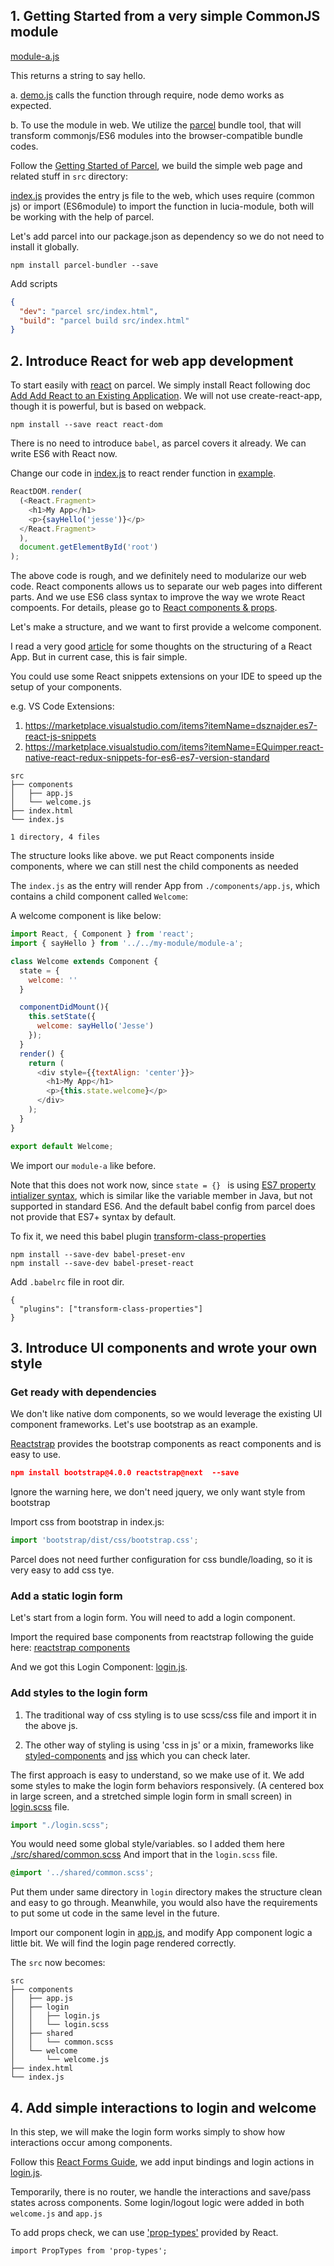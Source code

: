 
## 1. Getting Started from a very simple CommonJS module

[module-a.js](./my-module/module-a.js)

This returns a string to say hello.

a. [demo.js](./demo.js) calls the function through require, node demo works as expected.

b. To use the module in web. We utilize the [parcel](https://parceljs.org/getting_started.html) bundle tool, that will transform commonjs/ES6 modules into the browser-compatible bundle codes.

Follow the [Getting Started of Parcel](https://parceljs.org/getting_started.html), we build the simple web page and related stuff in `src` directory:

[index.js](./src/index.js) provides the entry js file to the web, which uses require (common js) or import (ES6module) to import the function in lucia-module, both will be working with the help of parcel.


Let's add parcel into our package.json as dependency so we do not need to install it globally.

```
npm install parcel-bundler --save
```

Add scripts
```json
{
  "dev": "parcel src/index.html",
  "build": "parcel build src/index.html"
}
```



## 2. Introduce React for web app development

To start easily with [react](https://reactjs.org/docs) on parcel. We simply install React following  doc [Add Add React to an Existing Application](https://reactjs.org/docs/add-react-to-an-existing-app.html). We will not use create-react-app, though it is powerful, but is based on webpack.

```
npm install --save react react-dom
```

There is no need to introduce `babel`, as parcel covers it already. We can write ES6 with React now.

Change our code in [index.js](./src/index.js) to react render function in [example](https://reactjs.org/docs/add-react-to-an-existing-app.html#hello-world-with-es6-and-jsx).


```javascript
ReactDOM.render(
  (<React.Fragment>
    <h1>My App</h1>
    <p>{sayHello('jesse')}</p>
  </React.Fragment>
  ),
  document.getElementById('root')
);
```

The above code is rough, and we definitely need to modularize our web code. React components allows us to separate our web pages into different parts.
And we use ES6 class syntax to improve the way we wrote React compoents.
For details, please go to [React components & props](https://reactjs.org/docs/components-and-props.html).

Let's make a structure, and we want to first provide a welcome component.

I read a very good [article](https://hackernoon.com/the-100-correct-way-to-structure-a-react-app-or-why-theres-no-such-thing-3ede534ef1ed) for some thoughts on the structuring of a React App. But in current case, this is fair simple.

You could use some React snippets extensions on your IDE to speed up the setup of your components.

e.g. VS Code Extensions:

1. https://marketplace.visualstudio.com/items?itemName=dsznajder.es7-react-js-snippets
1. https://marketplace.visualstudio.com/items?itemName=EQuimper.react-native-react-redux-snippets-for-es6-es7-version-standard


```
src
├── components
│   ├── app.js
│   └── welcome.js
├── index.html
└── index.js

1 directory, 4 files
```

The structure looks like above. we put React components inside components, where we can still nest the child components as needed

The `index.js` as the entry will render App from `./components/app.js`, which contains a child component called `Welcome`:


A welcome component is like below:

```js
import React, { Component } from 'react';
import { sayHello } from '../../my-module/module-a';

class Welcome extends Component {
  state = {
    welcome: ''
  }

  componentDidMount(){
    this.setState({
      welcome: sayHello('Jesse')
    });
  }
  render() {
    return (
      <div style={{textAlign: 'center'}}>
        <h1>My App</h1>
        <p>{this.state.welcome}</p>
      </div>
    );
  }
}

export default Welcome;
```
We import our `module-a` like before.

Note that this does not work now, since `state = {} ` is using [ES7 property intializer syntax](https://reactjs.org/blog/2015/01/27/react-v0.13.0-beta-1.html#es7-property-initializers), which is similar like the variable member in Java, but not supported in standard ES6. And the default babel config from parcel does not provide that ES7+ syntax by default.

To fix it, we need this babel plugin [transform-class-properties](http://babeljs.io/docs/plugins/transform-class-properties/)


```
npm install --save-dev babel-preset-env
npm install --save-dev babel-preset-react
```

 Add `.babelrc` file in root dir.

```
{
  "plugins": ["transform-class-properties"]
}
```

## 3. Introduce UI components and wrote your own style


### Get ready with dependencies
We don't like native dom components, so we would leverage the existing UI component frameworks. Let's use bootstrap as an example.

[Reactstrap](https://github.com/reactstrap/reactstrap) provides the bootstrap components as react components and is easy to use.

```json
npm install bootstrap@4.0.0 reactstrap@next  --save
```

Ignore the warning here, we don't need jquery, we only want style from bootstrap

Import css from bootstrap in index.js:

```js
import 'bootstrap/dist/css/bootstrap.css';
```

Parcel does not need further configuration for css bundle/loading, so it is very easy to add css tye.


### Add a static login form

Let's start from a login form. You will need to add a login component.

Import the required base components from reactstrap following the guide here: [reactstrap components](https://reactstrap.github.io/components/)

And we got this Login Component: [login.js](./src/components/login/login.js).


### Add styles to the login form

1) The traditional way of css styling is to use scss/css file and import it in the above js.

2) The other way of styling is using 'css in js' or a mixin, frameworks like [styled-components](https://www.styled-components.com/docs/basics) and [jss](http://cssinjs.org/react-jss/) which you can check later.

The first approach is easy to understand, so we make use of it. We add some styles to make the login form behaviors responsively. (A centered box in large screen, and a stretched simple login form in small screen) in [login.scss](./src/components/login/login.scss) file.

```js
import "./login.scss";
```


You would need some global style/variables. so I added them here [./src/shared/common.scss](./src/components/shared/common.scss) And import that in the `login.scss` file.

```scss
@import '../shared/common.scss';
```

Put them under same directory in `login` directory makes the structure clean and easy to go through. Meanwhile, you would also have the requirements to put some ut code in the same level in the future.

Import our component login in [app.js](./src/components/app.js), and modify App component logic a little bit. We will find the login page rendered correctly.

The `src` now becomes:
```
src
├── components
│   ├── app.js
│   ├── login
│   │   ├── login.js
│   │   └── login.scss
│   ├── shared
│   │   └── common.scss
│   └── welcome
│       └── welcome.js
├── index.html
└── index.js
```


## 4. Add simple interactions to login and welcome

In this step, we will make the login form works simply to show how interactions occur among components.


Follow this [React Forms Guide](https://reactjs.org/docs/forms.html), we add input bindings and login actions in [login.js](./src/components/login/login.js).

Temporarily, there is no router, we handle the interactions and save/pass states across components.
Some login/logout logic were added in both `welcome.js` and `app.js`


To add props check, we can use ['prop-types'](https://reactjs.org/docs/typechecking-with-proptypes.html) provided by React.

```
import PropTypes from 'prop-types';
```
